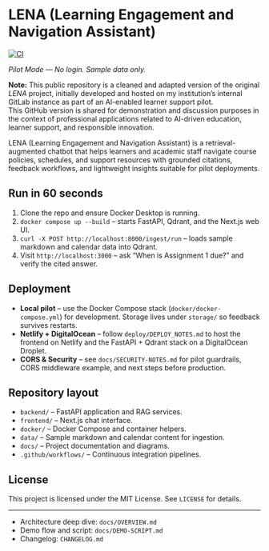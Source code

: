 # LENA (Learning Engagement and Navigation Assistant)

[![CI][ci-badge]][ci-workflow]

_Pilot Mode — No login. Sample data only._

**Note:** This public repository is a cleaned and adapted version of the original *LENA* project, initially developed and hosted on my institution’s internal GitLab instance as part of an AI-enabled learner support pilot.  
This GitHub version is shared for demonstration and discussion purposes in the context of professional applications related to AI-driven education, learner support, and responsible innovation.

LENA (Learning Engagement and Navigation Assistant) is a retrieval-augmented chatbot that helps learners and academic staff navigate course policies, schedules, and support resources with grounded citations, feedback workflows, and lightweight insights suitable for pilot deployments.

## Run in 60 seconds

1. Clone the repo and ensure Docker Desktop is running.
2. `docker compose up --build` – starts FastAPI, Qdrant, and the Next.js web UI.
3. `curl -X POST http://localhost:8000/ingest/run` – loads sample markdown and calendar data into Qdrant.
4. Visit `http://localhost:3000` – ask “When is Assignment 1 due?” and verify the cited answer.

## Deployment

- **Local pilot** – use the Docker Compose stack (`docker/docker-compose.yml`) for development. Storage lives under `storage/` so feedback survives restarts.
- **Netlify + DigitalOcean** – follow `deploy/DEPLOY_NOTES.md` to host the frontend on Netlify and the FastAPI + Qdrant stack on a DigitalOcean Droplet.
- **CORS & Security** – see `docs/SECURITY-NOTES.md` for pilot guardrails, CORS middleware example, and next steps before production.

## Repository layout

- `backend/` – FastAPI application and RAG services.
- `frontend/` – Next.js chat interface.
- `docker/` – Docker Compose and container helpers.
- `data/` – Sample markdown and calendar content for ingestion.
- `docs/` – Project documentation and diagrams.
- `.github/workflows/` – Continuous integration pipelines.

## License

This project is licensed under the MIT License. See `LICENSE` for details.

---

- Architecture deep dive: `docs/OVERVIEW.md`
- Demo flow and script: `docs/DEMO-SCRIPT.md`
- Changelog: `CHANGELOG.md`

[ci-badge]: https://github.com/watrall/lena/actions/workflows/ci.yml/badge.svg
[ci-workflow]: https://github.com/watrall/lena/actions/workflows/ci.yml
